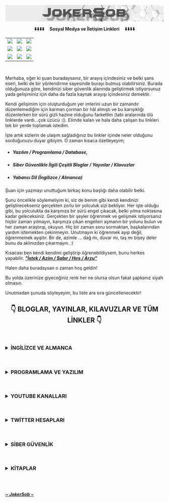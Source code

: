 <a href="https://github.com/JokerSob"><img align="center" alt="header" width="700" src="JokerSob.png"></a>

<!--          LİNKLERİN 1. SATIR ALANI          -->
<center><table class="center">
<tr><b>   ⬇️⬇️⬇️⬇️&nbsp;&nbsp;&nbsp;&nbsp;  Sosyal Medya  ve  İletişim Linkleri  &nbsp;&nbsp;&nbsp;&nbsp;⬇️⬇️⬇️⬇️   </b></tr>
<tr>
<td><a href="https://www.youtube.com/channel/UCyXFujTOqgRz9oqU8V-hXww"><img src="https://img.shields.io/badge/YouTube-%23FF0000.svg?style=for-the-badge&logo=YouTube&logoColor=white"></a>
<td><a href="https://www.instagram.com/ouzpinkman"><img src="https://img.shields.io/badge/Instagram-E4405F?style=for-the-badge&logo=instagram&logoColor=white"></a>
<td><a href="https://twitter.com/SyntaxError_69"><img src="https://img.shields.io/badge/Twitter-%231DA1F2.svg?style=for-the-badge&logo=Twitter&logoColor=white"></a>
</tr>
<!--          LİNKLERİN 2. SATIR ALANI          -->
<tr>
<td><a href="https://join.skype.com/invite/j2ho1vVuTHv7"><img src="https://img.shields.io/badge/Skype-%2300AFF0.svg?style=for-the-badge&logo=Skype&logoColor=white"></a>
<td><a href="https://discord.com/users/1045121857143177317"><img src="https://img.shields.io/badge/Discord-%235865F2.svg?style=for-the-badge&logo=discord&logoColor=white"></a>
<td><a href="https://www.tiktok.com/@cy83rp5ych0"><img src="https://img.shields.io/badge/TikTok-%23000000.svg?style=for-the-badge&logo=TikTok&logoColor=white"></a>
</tr>
<!--          LİNKLERİN 3. SATIR ALANI          -->
<tr>
<td><a href="https://www.linkedin.com/in/o%C4%9Fuz-%C3%A7elikutku351912/"><img src="https://img.shields.io/badge/linkedin-%230077B5.svg?style=for-the-badge&logo=linkedin&logoColor=white"></a>
<td><a href="https://github.com/OuzCelikutku"><img src="https://img.shields.io/badge/github-%23121011.svg?style=for-the-badge&logo=github&logoColor=white"></a>
<td><a href="mailto:o.celikutku@outlook.com"><img src="https://img.shields.io/badge/Hotmail-0078D4?style=for-the-badge&logo=microsoft-outlook&logoColor=white"></a>
</tr>
</table></center>
<br />

Merhaba, eğer ki şuan buradaysanız, bir arayış içindesiniz ve belki şans eseri, belki de bir yönlendirme sayesinde burayı bulmuş olabilirsiniz. Burada olduğunuza göre, kendinizi siber güvenlik alanında geliştirmek istiyorsunuz yada gelişiminiz için daha da fazla kaynak arayışı içindesiniz demektir.

Kendi gelişimim için oluşturduğum yer imlerini uzun bir zamandır düzenlemediğim için karman çorman bir hâl almıştı ve bu karışıklığı düzenlerken bir sürü gizli hazine olduğunu farkettim (tabi aralarında ölü linklerde vardı...çok üzücü :(). Elimde kalan ve hala daha çalışan bu linkleri tek bir yerde toplamak istedim.

İşte artık sizlerin de ulaşım sağladığınız bu linkler içinde neler olduğunu sorduğunuzu duyar gibiyim. O zaman kısaca özetleyeyim;
- ##### Yazılım / Programlama / Database,
- ##### Siber Güvenlikle İlgili Çeşitli Bloglar / Yayınlar / Klavuzlar
- ##### Yabancı Dil (İngilizce / Almanca)
Şuan için yazmayı unuttuğum birkaç konu başlığı daha olabilir belki.

Şunu öncelikle söylemeliyim ki, siz de benim gibi kendi kendinizi geliştirecekseniz gerçekten zorlu bir yolculuk sizi bekliyor. Her işte olduğu gibi, bu yolculukta da karşınıza bir sürü engel çıkacak, belki yılma noktasına kadar geleceksiniz. Gerçekten bir şeyler öğrenmek ve gelişmek istiyorsanız hiçbir zaman yılmayın, karşınıza çıkan engelleri aşmanın bir yolunu bulun ve her zaman araştırıp, okuyun. Hiç bir zaman soru sormaktan, başkalarından yardım istemekten çekinmeyin. Unutmayın ki öğrenmek ayıp değil, öğrenmemek ayıptır. Bir de, azimle ... dağ mı, duvar mı, taş mı bişey deler bunu da aklınızdan çıkarmayın. :)

Kısacası ben kendi kendimi geliştirip öğrenebildiysem, bunu herkes yapabilir. [<b>*"İstek / Azim / Sabır / Hırs / Arzu"*</b>](https://www.youtube.com/watch?v=nvVhYDxJtqg&ab_channel=G.O.R.A.)

Halen daha buradaysan o zaman hoş geldin! 

Bu yolda üzerinize giyeceğiniz renk her ne olursa olsun fakat şapkanız siyah olmasın.

Unutmadan şunuda söyleyeyim, bu liste ara sıra güncellenecektir!
<br />

<!--          LİNK ALANI          -->
## <center><b>   :point_down:   BLOGLAR, YAYINLAR, KILAVUZLAR VE TÜM LİNKLER   :point_down:   </b></center>
<br />

<!--          YABANCI DİL ALANI          -->
### <center align="left"><details><summary><b>İNGİLİZCE VE ALMANCA</b></summary><br /><details><summary><b>İNGİLİZCE</b></summary>[DiziyleÖğren](https://diziyleogren.com/) <br /> [EGrammar](https://www.e-grammar.org/download/list-of-irregular-verbs.pdf) <br /> [Langenscheidt](https://tr.langenscheidt.com/) <br /> [Dict](https://www.dict.cc/) <br /> [Pons](https://tr.pons.com/%C3%A7eviri) <br /> [Tureng](https://tureng.com/tr/turkce-ingilizce) <br /> [Gutenberg](https://gutenberg.org/) <br /> [LibriVox](https://librivox.org/) <br /> [FreeRice](https://freerice.com/categories/english-vocabulary) <br /> [FreeBooksy](https://www.freebooksy.com/) <br /> [EReaderiq](https://www.ereaderiq.com/freebies?ft=yes&v=all) <br /> [Busuu](https://www.busuu.com/tr) <br /> </details><details><summary><b>ALMANCA</b></summary>[Beluka](https://beluka.de/) <br /> [Langenscheidt](https://tr.langenscheidt.com/almanca-turkce/) <br /> [Goethe A1~C2 WorltListe](https://www.goethe.de/pro/relaunch/prf/tr/A1_SD1_Wortliste_02.pdf) <br /> [Goethe](https://www.goethe.de/ins/tr/tr/sta/ank/prf/gzsd1/inf.html) <br /> [Duden](https://www.duden.de/) <br /> [LibriVox](https://librivox.org/search/?q=deutsch&search_form=advanced) <br /> </details><details><summary><b>KURSLAR</b></summary>[Lingoda](https://www.lingoda.com/en/) <br /> [Cambly](https://www.cambly.com/english?lang=tr) <br /> [Edx English](https://www.edx.org/learn/english) <br /> [Edx German](https://www.edx.org/learn/german) <br /> </details></center>
<br />

<!--          PROGRAMLAMA&YAZILIM ALANI          -->
### <center align="left"><details><summary><b>PROGRAMLAMA VE YAZILIM</b></summary><br /><details><summary><b>PYTHON</b></summary>[Python](https://www.python.org/) <br /> [Python Documentation](https://docs.python.org/3.11/tutorial/index.html) <br /> [Tkinter Documentation](https://docs.python.org/3.11/library/tkinter.html) <br /> [PyQt5 Documentation](https://www.riverbankcomputing.com/static/Docs/PyQt5/) <br /> [PyQt6 Documentation](https://www.riverbankcomputing.com/static/Docs/PyQt6/) <br /> [Qt Documentation](https://doc.qt.io/) <br /> [Django Documentation](https://docs.djangoproject.com/en/4.1/) <br /> [Virtualenv](https://virtualenv.pypa.io/en/latest/user_guide.html) <br /> [Ckeditor Documentation](https://ckeditor.com/) <br /> [Django Crispy Forms](https://django-crispy-forms.readthedocs.io/en/latest/) <br /> [Django User Model](https://simpleisbetterthancomplex.com/tutorial/2016/07/22/how-to-extend-django-user-model.html#onetoone) <br /> [Django Email](https://docs.djangoproject.com/en/4.1/topics/email/) <br /> [Django Smtp Authentication](https://stackoverflow.com/questions/26697565/django-smtpauthenticationerror) <br /> [Asabeneh 30 Days Of Python](https://github.com/Asabeneh/30-Days-Of-Python) <br /> [Yazbel](https://python-istihza.yazbel.com/) <br /> [Codecademy](https://www.codecademy.com/learn/learn-python-3) <br /> [Mobilhanem](https://www.mobilhanem.com/python-egitimi/) <br /> [Python Tutor](https://pythontutor.com/) <br /> [Python Cheatsheet](https://www.pythoncheatsheet.org/) <br /> [Learn Python](https://www.learnpython.org/) <br /> [Real Python](https://realpython.com/python-testing/) <br /> [Edx Computer Science](https://www.edx.org/professional-certificate/introduction-to-python-programming) <br /> [Edx Python Basics for Data Science](https://www.edx.org/course/python-basics-for-data-science?index=product&queryID=12642d47e76e4b472dbb1e4d4f001f19&position=1) <br /> </details><details><summary><b>HTML - CSS - BOOTSTRAP</b></summary>[W3](https://www.w3.org/2010/Talks/1117-html5-plh/basic_html5_doc.html) <br /> [W3 Schools](https://www.w3schools.com/tags/tag_doctype.asp) <br /> [Developer Mozilla](https://developer.mozilla.org/en-US/docs/Web/HTML) <br /> [OWASP HTML Security Cheatsheets](https://cheatsheetseries.owasp.org/cheatsheets/HTML5_Security_Cheat_Sheet.html) <br /> [CSS-Tricks](https://css-tricks.com/) <br /> [Bootstap](https://getbootstrap.com/) <br /> </details><details><summary><b>C - C# - C++</b></summary>[C](https://devdocs.io/c/) <br /> [C Documentation](https://learn.microsoft.com/en-us/cpp/c-language/?view=msvc-170) <br /> [C# Documentation](https://learn.microsoft.com/en-us/dotnet/csharp/) <br /> [C#](https://learn.microsoft.com/en-us/dotnet/csharp/tour-of-csharp/) <br /> [C++ Documentation](https://learn.microsoft.com/en-us/cpp/cpp/?view=msvc-170) <br /> [Mortennobel C++ Cheatsheet](https://github.com/mortennobel/cpp-cheatsheet) <br /> </details><details><summary><b>JAVA - JAVASCRİPT - JQUERY</b></summary>[Java](https://dev.java/learn/) <br /> [Kodlama.io](https://www.kodlama.io/p/yazilim-gelistirici-yetistirme-kampi2) <br /> [JavaScript](https://www.javascript.com/learn/strings) <br /> [Asabeneh 30 Days Of JavaScript](https://github.com/Asabeneh/30-Days-Of-JavaScript) <br /> [JQeury](https://jquery.com/) <br /> </details><details><summary><b>GO</b></summary>[GO](https://go.dev/doc/effective_go) <br /> [GO Example](https://gobyexample.com/) <br /> </details><details><summary><b>PHP</b></summary>[PHP](https://www.php.net/) <br /> </details><details><summary><b>C50X</b></summary>[Kodluyoruz](https://kodluyoruz.org/cs50x/) <br /> [Harvard Course](https://cs50.harvard.edu/x/2022/) <br /> [Harvard Zoom Meeting](https://cs50.harvard.edu/x/2021/zoom/) <br /> [Edx Computer Science](https://www.edx.org/course/introduction-computer-science-harvardx-cs50x?index=product&queryID=de2e4ba53714d083bf68f2463b6cc33c&position=1) <br /> </details><details><summary><b>KILAVUZLAR</b></summary>[W3 Schools](https://www.w3schools.com/) <br /> [StackOverFlow](https://stackoverflow.com/) <br /> [Odin Project](https://www.theodinproject.com/) <br /> [Hyperpolyglot](https://hyperpolyglot.org/scripting) <br /> </details><details><summary><b>KURSLAR - KİTAPLAR - YAYINLAR</b></summary>[WebKenti](https://www.webkenti.net/2014/09/kopyala-yapstr-icerigi-engellemek.html) <br /> [Bilgeİş](https://bilgeis.net/tr) <br /> [Mobilhanem](https://www.mobilhanem.com/) <br /> [Kodlama.io](https://www.kodlama.io/) <br /> [GoalKicker](https://goalkicker.com/) <br /> [BookBoon](https://bookboon.com/en/it-programming-ebooks) <br /> [Free Code Camp](https://www.freecodecamp.org/) <br /> [Roadmap.sh](https://roadmap.sh/) <br /> [Codecademy](https://www.codecademy.com/catalog/all) <br /> [Learn X in Y Minutes](https://learnxinyminutes.com/) <br /> [Edx Computer Programming Courses](https://www.edx.org/learn/computer-programming) <br /> [Edx Data Analysis Courses](https://www.edx.org/learn/data-analysis) <br /> [Learn Code The Hardway](https://learncodethehardway.org/) <br /> [OReilly](https://www.oreilly.com/radar/) <br /> [Exploit Exercises](https://exploit-exercises.com/) <br /> [Bobby Tables](https://bobby-tables.com/) <br /></details><details><summary><b>GENEL</b></summary>[ReCaptcha](https://www.google.com/recaptcha/about/) <br /> [Captcha](http://captcha.net/) <br /> [CodePen](https://codepen.io/) <br /> [Pypl](https://pypl.github.io/PYPL.html) <br /> [Wappalyzer](https://www.wappalyzer.com/) <br /> </details></details></center>
<br/>

<!--          YOUTUBE KANALLARI ALANI          -->
### <center align="left"><details><summary><b>YOUTUBE KANALLARI</b></summary>[John Savill's Technical Training](https://www.youtube.com/@NTFAQGuy) <br /> [Cloud and Serverless Turkey](https://www.youtube.com/@CloudTurkey) <br /> [Cloud Solutions Architect](https://www.youtube.com/@CloudSolutionsArchitect) <br /> [Amazon Web Services](https://www.youtube.com/user/AmazonWebServices/Cloud) <br /> [SentiaCloud](https://www.youtube.com/@sentiacloud8663/videos) <br /> [JohnnyXmas](https://www.youtube.com/c/JohnnyXmas) <br /> [Adrian Crenshaw](https://www.youtube.com/@irongeek) <br /> [BSides DC](https://www.youtube.com/@BsidesdcOrg) <br /> [samy kamkar](https://www.youtube.com/@samykamkar) <br /> [Art of the Problem](https://www.youtube.com/@ArtOfTheProblem) <br /> [Derek Banas](https://www.youtube.com/@derekbanas) <br /> [Arin Yazilim](https://www.youtube.com/c/ArinYazilim) <br /> [TheBeefproject](https://www.youtube.com/@TheBeefproject/videos) <br /> [Brav0Hax](https://www.youtube.com/user/Brav0Hax) <br /> [Alternatif Eğitim](https://www.youtube.com/@AlternatifEgitim/videos) <br /> [Seron Swordson](https://www.youtube.com/channel/UC67zbIoIoQWPqaPRdHiIQXg/videos) <br /> [RIDWAN AG](https://www.youtube.com/@ridwanag1143) <br /> [Atil Samancioglu](https://www.youtube.com/channel/UCnmAu7FF7LeoyTozrMVtTxQ) <br /> [Cahit Yolacan](https://www.youtube.com/c/CahitYolacan) <br /> [Techno Digital](https://www.youtube.com/@technodigital1386) <br /> [Linode](https://www.youtube.com/@linode) <br /> [Hacking & Security](https://www.youtube.com/@Agonlusen666) <br /> [HdCoders](https://www.youtube.com/c/HdCoders) <br /> [Sysadmin102](https://www.youtube.com/c/sysadmin102) <br /> [David Bombal](https://www.youtube.com/c/DavidBombal) <br /> [The saptanil](https://www.youtube.com/c/Thesaptanil) <br /> [Joseph Delgadillo](https://www.youtube.com/@JosephDelgadillo) <br /> [HackerSploit](https://www.youtube.com/HackerSploit) <br /> [sentdex](https://www.youtube.com/@sentdex) <br /> [CodingEntrepreneurs](https://www.youtube.com/@CodingEntrepreneurs) <br /> [Max Goodridge](https://www.youtube.com/@MaxGoodridgeTech) <br /> [Corey Schafer](https://www.youtube.com/c/Coreyms) <br /> [Barış Aslan](https://www.youtube.com/c/Bar%C4%B1%C5%9FAslan) <br /> [Programming with Mosh](https://www.youtube.com/@programmingwithmosh) <br /> [Spinn TV](https://www.youtube.com/@SpinnTV) <br /> [Wanderson](https://www.youtube.com/c/WandersonIsMe) <br /> [Tech-Gram Academy](https://www.youtube.com/c/TechGramAcademy) <br /> [DJ Oamen](https://www.youtube.com/@DJOamen) <br /> [BilgisayarKavramlari](https://www.youtube.com/@Sadievrenseker_BK) <br /> [Yazılım Bilimi](https://www.youtube.com/@YazlmBilimiAnkara) <br /> [Yakın Kampüs](https://www.youtube.com/user/yakinkampus1) <br /> [BeGi BeGi Almanca](https://www.youtube.com/@BeGiBeGi) <br /> [FK LANGUAGE](https://www.youtube.com/@FKLANGUAGE) <br /> [codingwithdidem](https://www.youtube.com/c/codingwithdidem) <br /> [Network Direction](https://www.youtube.com/@NetworkDirection) <br /> [Computerphile](https://www.youtube.com/@Computerphile) <br /> [CrashCourse](https://www.youtube.com/@crashcourse) <br /> [Go Türkiye](https://www.youtube.com/@go_turkiye) <br /> [PiXimperfect](https://www.youtube.com/@PiXimperfect/playlists) <br /> [Bugcrowd](https://www.youtube.com/c/Bugcrowd) <br /> [Feross](https://www.youtube.com/@Ferossity/videos) <br /> [Türkiye Siber Güvenlik Kümelenmesi](https://www.youtube.com/@turkiyesiberguvenlikkumele6983) <br /> [Mehmet D. INCE](https://www.youtube.com/@mdisec) <br /> [The Cyber Mentor](https://www.youtube.com/@TCMSecurityAcademy) <br /> [CS50](https://www.youtube.com/cs50) <br /> [PowerCert Animated Videos ](https://www.youtube.com/c/PowerCertAnimatedVideos) <br /> [edureka!](https://www.youtube.com/@edurekaIN) <br /> [Sadık Turan](https://www.youtube.com/@sadik_turan) <br /> [freeCodeCamp.org](https://www.youtube.com/@freecodecamp) <br /> [RSA Conference](https://www.youtube.com/@RSAConference) <br /> [STÖK](https://www.youtube.com/@STOKfredrik) <br /> [LiveOverflow](https://www.youtube.com/@LiveOverflow) <br /> [Tux Designer](https://www.youtube.com/channel/UCPSWEL_RGs56IShe8FV0quQ/playlists) <br /> [Sıfırdan Bire Herşey](https://www.youtube.com/@emresabuncu) <br /> [Tülin Kayalar](https://www.youtube.com/c/T%C3%BClinKayalar/playlists) <br /> [TJ FREE](https://www.youtube.com/@TJFREE) <br /> [Geekoutdoors](https://www.youtube.com/c/GeekoutdoorsBrand/playlists) <br /> [Loi Liang Yang](https://www.youtube.com/@LoiLiangYang) <br /> [John Hammond](https://www.youtube.com/c/JohnHammond010) <br /> [TomNomNom](https://www.youtube.com/@TomNomNomDotCom) <br /> [Drew Ryan](https://www.youtube.com/@drewr) <br /> [Muhammet Akkuş](https://www.youtube.com/c/muhammetakkusweb) <br /> [Emrah Yüksel](https://www.youtube.com/@EmrahYukselSosyolojiTV) <br /> </details></center>
<br />

<!--          TWİTTER HESAPLARI ALANI          -->
### <center align="left"><details><summary><b>TWİTTER HESAPLARI</b></summary>[Hacker News Network](https://twitter.com/ThisIsHNN) <br /> [Mayuresh](https://twitter.com/pentestit) <br /> [Root-Me](https://twitter.com/rootme_org) <br /> [Natalie Silvanovich](https://twitter.com/natashenka) <br /> [System32Comics](https://twitter.com/System32Comics) <br /> [HackerBoxes](https://twitter.com/HackerBoxes) <br /> [samy kamkar](https://twitter.com/samykamkar) <br /> [Andy](https://twitter.com/ZephrFish) <br /> [Privacy Related News...mostly](https://twitter.com/privacyfocused) <br /> [Brad](https://twitter.com/malware_traffic) <br /> [Cybersecurity](https://twitter.com/cyber) <br /> [NCSC UK](https://twitter.com/NCSC) <br /> [F-Secure](https://twitter.com/FSecure) <br /> [Kaspersky](https://twitter.com/kaspersky) <br /> [US-CERT](https://twitter.com/USCERT_gov) <br /> [Malwarebytes](https://twitter.com/Malwarebytes) <br /> [Holly Graceful](https://twitter.com/HollyGraceful) <br /> [Bitdefender](https://twitter.com/Bitdefender) <br /> [Computing.co.uk](https://twitter.com/Computing_News) <br /> [Network World](https://twitter.com/NetworkWorld) <br /> [BleepingComputer](https://twitter.com/BleepinComputer) <br /> [FedScoop](https://twitter.com/fedscoop) <br /> [The Register](https://twitter.com/TheRegister) <br /> [Motherboard](https://twitter.com/motherboard) <br /> [Help Net Security](https://twitter.com/helpnetsecurity) <br /> [SC Media](https://twitter.com/SCMagazine) <br /> [DarkReading](https://twitter.com/DarkReading) <br /> [Paul Asadoorian @paulasadoorian@infosec.exchange](https://twitter.com/securityweekly) <br /> [SecurityWeek](https://twitter.com/SecurityWeek) <br /> [CIO.com](https://twitter.com/CIOonline) <br /> [CSOonline](https://twitter.com/CSOonline) <br /> [iTWire - Latest News](https://twitter.com/iTWire) <br /> [BetaNews.com](https://twitter.com/BetaNews) <br /> [Hackread.com](https://twitter.com/HackRead) <br /> [The Hacker News](https://twitter.com/TheHackersNews) <br /> [Threatpost](https://twitter.com/threatpost) <br /> [eWeek](https://twitter.com/eWEEKNews) <br /> [Pierluigi Paganini - Security Affairs](https://twitter.com/securityaffairs) <br /> [Tripwire](https://twitter.com/TripwireInc) <br /> [Infosecurity Magazine](https://twitter.com/InfosecurityMag) <br /> [Debra Baker, CISSP CCSP](https://twitter.com/deb_infosec) <br /> [SwiftOnSecurity](https://twitter.com/SwiftOnSecurity) <br /> [Eugene Kaspersky](https://twitter.com/e_kaspersky) <br /> [Peter Kruse | Cybercrime Research](https://twitter.com/peterkruse) <br /> [Catalin Cimpanu](https://twitter.com/campuscodi) <br /> [Neil Rubenking](https://twitter.com/neiljrubenking) <br /> [@mikko](https://twitter.com/mikko) <br /> [warex](https://twitter.com/warex) <br /> [Mohit Kumar](https://twitter.com/unix_root) <br /> [Sadi Evren SEKER](https://twitter.com/sadievrenseker) <br /> [Cem Say](https://twitter.com/say_cem) <br /> [Siber Güvenlik Haber](https://twitter.com/sguvenlikhaber) <br /> [STÖK](https://twitter.com/stokfredrik) <br /> [Heath Maverick Adams](https://twitter.com/thecybermentor) <br /> [Troy Hunt](https://twitter.com/troyhunt) <br /> [Samet SAHIN](https://twitter.com/sametsahinnet) <br /> [Özgür ÖZTÜRK](https://twitter.com/ozgurozturknet) <br /> [Schneier Blog](https://twitter.com/schneierblog) <br /> [SANS Institute](https://twitter.com/SANSInstitute) <br /> [Mehmet INCE](https://twitter.com/mdisec) <br /> [Joe Helle - Mayor of Hacktown](https://twitter.com/joehelle) <br /> [Jayson E. Street 💙 🤗💛 Hacker - Helper - Human](https://twitter.com/jaysonstreet) <br /> [Halil Öztürkci](https://twitter.com/halilozturkci) <br /> [Graham Cluley](https://twitter.com/gcluley) <br /> [Evren](https://twitter.com/evrnyalcin) <br /> [Kubilay Onur Gungor](https://twitter.com/corpuscallosum) <br /> [Bünyamin Demir](https://twitter.com/bunyamindemir) <br /> [briankrebs](https://twitter.com/briankrebs) <br /> [omer citak](https://twitter.com/om3rcitak) <br /> [Naked Security](https://twitter.com/NakedSecurity) <br /> [The Javvad Malik A.I.](https://twitter.com/J4vv4D) <br /> [Dave Kennedy](https://twitter.com/HackingDave) <br /> [HackerOne](https://twitter.com/Hacker0x01) <br /> [Cyber Security Hub](https://twitter.com/CSHubUSA) <br /> [bugcrowd](https://twitter.com/Bugcrowd) <br /> [Brian Ó hEoghanáin (Brian Honan) #BLM He/Him](https://twitter.com/BrianHonan) <br /> [@tib3rius@infosec.exchange @tib3rius@hachyderm.io](https://twitter.com/0xTib3rius) <br /> [TryHackMe](https://twitter.com/RealTryHackMe) <br /> [Black Hat](https://twitter.com/BlackHatEvents) <br /> [The Debian Project](https://twitter.com/debian) <br /> [Vuln Hub](https://twitter.com/VulnHub) <br /> [Ubuntu](https://twitter.com/ubuntu) <br /> [Exploit Database](https://twitter.com/ExploitDB) <br /> [Metasploit Project](https://twitter.com/metasploit) <br /> [DEF CON](https://twitter.com/defcon) <br /> [Offensive Security](https://twitter.com/offsectraining) <br /> [Burp Suite](https://twitter.com/Burp_Suite) <br /> [Hack The Box](https://twitter.com/hackthebox_eu) <br /> [g0t mi1k](https://twitter.com/g0tmi1k) <br /> [Kali Linux](https://twitter.com/kalilinux) <br /> </details></center>
<br />

<!--          SİBER GÜVENLİK ALANI          -->
### <center align="left"><details><summary><b>SİBER GÜVENLİK</b></summary><br /><details><summary><b>BLOGLAR - FORUMLAR</b></summary>[g0tmi1k](https://blog.g0tmi1k.com/) <br /> [oracle](https://blogs.oracle.com/) <br /> [netwrix](https://blog.netwrix.com/) <br /> [stealthbits](https://stealthbits.com/blog/) <br /> [DigiNinja](https://digi.ninja/blog.php) <br /> [carnal0wnage](https://blog.carnal0wnage.com/) <br /> [TheGreyCorner](http://thegreycorner.com/) <br /> [MaliciousLink](https://malicious.link/post/) <br /> [Bernardo Dag](https://bernardodamele.blogspot.com/) <br /> [In the Darkn3ss...](http://jhyx4life.blogspot.com/2007/02/practicas-para-un-hacker-wargames.html) <br /> [Secure Belief](http://amolnaik4.blogspot.com/) <br /> [insidetrust.com](http://insidetrust.blogspot.com/) <br /> [Packetstan](http://www.packetstan.com/) <br /> [Digital Security Research Group](http://dsecrg.blogspot.com/) <br /> [Journey Into Incident Response](http://journeyintoir.blogspot.com/) <br /> [grand stream dreams](http://grandstreamdreams.blogspot.com/) <br /> [System Programming](http://syprog.blogspot.com/) <br /> [waliedassar](http://waleedassar.blogspot.com/) <br /> [Myne-us](http://www.myne-us.com/) <br /> [ihazomgsecurityskillz](http://ihazomgsecurityskillz.blogspot.com/) <br /> [VOLATILE MINDS](http://volatile-minds.blogspot.com/) <br /> [0entropy](http://0entropy.blogspot.com/) <br /> [dream of a reverse engineer](http://dreamofareverseengineer.blogspot.com/) <br /> [Open Security Research](http://blog.opensecurityresearch.com/) <br /> [COSINE SECURITY](http://cosine-security.blogspot.com/) <br /> [Console Cowboys](http://console-cowboys.blogspot.com/) <br /> [ADayWithTape](http://adaywithtape.blogspot.com/) <br /> [Cybexin's Blog - Network Security Blog](http://cybexin.blogspot.com/) <br /> [Archangel Amael's Blog](http://archangelamael.blogspot.com/) <br /> [esploit](http://web.archive.org/web/20111008042631/http://esploit.blogspot.com/) <br /> [First steps into the world of application security](http://noobys-journey.blogspot.com/) <br /> [Reusable Security](https://reusablesec.blogspot.com/) <br /> [A Journey in Security](http://michael-coates.blogspot.com/) <br /> [SKID ROCK](http://skidspot.blogspot.com/) <br /> [Errata Security](https://blog.erratasec.com/) <br /> [lcamtuf's old blog](https://lcamtuf.blogspot.com/) <br /> [Beau's Cybersecurity Blog](https://beauwoods.blogspot.com/?m=1) <br /> [trsec](https://www.reddit.com/r/trsec/) <br /> [A forum for the security professionals and white hat hackers.](https://www.reddit.com/r/Hacking_Tutorials/) <br /> [Technical Information Security Content & Discussion](https://www.reddit.com/r/netsec/) <br /> [Computer Forensics](https://www.reddit.com/r/computerforensics/wiki/faq/#wiki_forensics.3A_where.2Fhow_do_i_begin.3F) <br /> [Hackers-Arise](https://www.hackers-arise.com/) <br /> [coresec](http://web.archive.org/web/20110606035741/http://www.coresec.org/) <br /> [gnucitizen](https://www.gnucitizen.org/) <br /> [Shell-Storm](http://repo.shell-storm.org/) <br /> [Archived MSDN and TechNet Blogs](https://learn.microsoft.com/en-us/archive/blogs/) <br /> [Neal Poole](https://nealpoole.com/blog/) <br /> [contagio](http://contagiodump.blogspot.com/) <br /> [Imperva Blog](https://www.imperva.com/blog/) <br /> [Dogbert's Blog](http://dogber1.blogspot.com/) <br /> [THEXPLOIT](https://thexploit.com/) <br /> [Qualys Security Blog](https://blog.qualys.com/) <br /> [WebSec](https://websec.ca/) <br /> [Jon Oberheide](https://jon.oberheide.org/blog/) <br /> [CCSSForum](https://www.ccssforum.org/) <br /> [Tuts 4 You](https://forum.tuts4you.com/) <br /> [Ubuntu Forums](https://ubuntuforums.org/showthread.php?t=510812) <br /> [Micah Hoffman's Personal Blog](https://webbreacher.com/) <br /> [StrikerSecurity](https://strikersecurity.com/blog/) <br /> [ZeroSec](https://blog.zsec.uk/) <br /> [SHELL IS ONLY THE BEGINNING](https://www.darkoperator.com/) <br /> </details><details><summary><b>YAYINLAR</b></summary>[Mehmet İnce](https://www.mehmetince.net/) <br />[TRAZER OFFICIAL WEB SITE](https://www.trazer.org/) <br />[Null Byte](https://null-byte.wonderhowto.com/) <br />[blackmoreops](https://www.blackmoreops.com/) <br />[zone-h](http://www.zone-h.org/?hz=1) <br />[FeedSpot](https://blog.feedspot.com/cyber_security_rss_feeds/) <br />[feeder](https://feeder.co/discover/security) <br />[packet storm](https://packetstormsecurity.com/) <br />[HACKFEST](https://hackfest.ca/en/) <br />[Corelan Cybersecurity Research](https://www.corelan.be/) <br /> [sbilly Awesome Security](https://github.com/sbilly/awesome-security) <br /> [reddelexc HackerOne Reports](https://github.com/reddelexc/hackerone-reports) <br /> [V33RU IoT Security 101](https://github.com/V33RU/IoTSecurity101) <br /> [bugcrowd Bugcrowd University](https://github.com/bugcrowd/bugcrowd_university) <br /> [EdOverflow Bugbounty Cheatsheet](https://github.com/EdOverflow/bugbounty-cheatsheet) <br /> [Muhammad Khizer Javed](https://whoami.securitybreached.org/guide/) <br /> [medium](https://medium.com/) <br /> [quora](https://www.quora.com/Hackers-How-can-I-get-started-with-hacking/answer/Jobert-Abma) <br /> [osintcurio](https://osintcurio.us/) <br /> [bellingcat](https://www.bellingcat.com/) <br /> [CryptOsint](https://us14.campaign-archive.com/home/?u=c435f53a5568f7951404c8a38&id=7f8ca9c380) <br /> [Sector035](https://sector035.nl/) <br /> [DigiTogy](https://digitogy.com/) <br /> [Forensic Focus](https://www.forensicfocus.com/) <br /> [theyknow's blog & ressources](https://prune2000.github.io/) <br /> [UnderSecurity](http://web.archive.org/web/20130805120611/https://foro.undersecurity.net/index.php) <br /> [hdesser](https://hdesser.wordpress.com/) <br /> [Reiners’ Weblog](https://websec.wordpress.com/) <br /> [brianhaddock](https://www.brianhaddock.com/) <br /> [0x50sec](http://web.archive.org/web/20100426143634/http://www.0x50sec.org/how-to-exploit-local-file-inclusion-vulnerability) <br /> [CompSec](http://web.archive.org/web/20130617084154/http://compsec.org/security/) <br /> [pentestmonkey](https://pentestmonkey.net/) <br /> [ush.it - a beautiful place](https://www.ush.it/) <br /> [eNYe Sec](https://www.enye-sec.org/) <br /> [Hackerdom](https://hackerdom.ru/) <br /> [The Hacker News](https://thehackernews.com/) <br /> [KrebsOnSecurity](https://krebsonsecurity.com/) <br /> [samy kamkar](http://samy.pl/androidmap/) <br /> [infosec](https://resources.infosecinstitute.com/) <br /> [Eli Bendersky's website](https://eli.thegreenplace.net/) <br /> [SkullSecurity](https://www.skullsecurity.org/) <br /> [j00ru//vx tech blog](https://j00ru.vexillium.org/) <br /> [Troy Hunt](https://www.troyhunt.com/) <br /> [DragonJar](https://www.dragonjar.org/) <br /> [Michael Schierl](https://schierlm.users.sourceforge.net/) <br /> [insinuator](https://insinuator.net/) <br /> [Just Another Hacker](http://archive.justanotherhacker.com/index.html) <br /> [Dankalia](http://www.dankalia.com/) <br /> [Pretentious Name](https://www.pretentiousname.com/) <br /> [netspi](https://www.netspi.com/blogs/) <br /> [The Spanner](http://www.thespanner.co.uk/) <br /> [Daniel Miessler](https://danielmiessler.com/) <br /> [tisiphone](https://tisiphone.net/) <br /> [Ean Meyer](https://www.eanmeyer.com/) <br /> [tripwire](https://www.tripwire.com/) <br /> [SC Media](https://www.scmagazine.com/) <br /> [isc2](https://www.isc2.org/) <br /> [concise-courses](https://www.concise-courses.com/) <br /> [SPACE ROGUE](https://www.spacerogue.net/wordpress/) <br /> [hack-ed](https://hack-ed.net/) <br /> [SecurityIntelligence](https://securityintelligence.com/) <br /> [quora](https://www.quora.com/What-got-you-started-in-the-cyber-security-business/answer/Chris-Romeo) <br /> [CSO](https://www.csoonline.com/) <br /> [akimbocore](https://akimbocore.com/) <br /> [AppleInsider](https://appleinsider.com/) <br /> [LinuxBSDos](https://linuxbsdos.com/) <br /> [Thoughts on Security](https://www.scriptjunkie.us/) <br /> [Skeleton Scribe](https://www.skeletonscribe.net/) <br /> [Sudhir @ Pentester](http://www.pentester.co.in/) <br /> [darknet](https://www.darknet.org.uk/) <br /> [IronGeek](http://www.irongeek.com/) <br /> [TOR Shell](http://shelltor.com/) <br /> [rephraseit](https://rephraseit.wordpress.com/) <br /> </details><details><summary><b>KILAVUZLAR</b></summary>[ROSETTA STONE](http://bhami.com/rosetta.html) <br /> [Vim Cheat Sheet](https://vim.rtorr.com/) <br /> [LeCoupa Awesome Cheatsheets](https://github.com/LeCoupa/awesome-cheatsheets/blob/master/languages/bash.sh) <br /> [Advanced Bash-Scripting Guide](https://tldp.org/LDP/abs/html/) <br /> [Shell Scripting Tutorial](https://www.shellscript.sh/) <br /> [Bourne Shell Reference](https://linuxreviews.org/Bourne_Shell_Reference) <br /> [PortSwigger](https://portswigger.net/web-security) <br /> [Nmap](https://nmap.org/) <br /> [Android App Reverse Engineering 101](https://www.ragingrock.com/AndroidAppRE/) <br /> [Aircrack-ng](http://www.aircrack-ng.org/doku.php?id=Main) <br /> [Metasploit Documentation](https://docs.metasploit.com/) <br /> </details><details><summary><b>GÜVENLİK</b></summary>[Cuckoo](https://cuckoo.cert.ee/) <br /> [Lissy93 Personal Security Checklist](https://github.com/Lissy93/personal-security-checklist) <br /> [Aditya Agrawal](https://manifestsecurity.com/) <br /> [mobisec](https://mobisec.reyammer.io/) <br /> [HACKSPLAINING](https://www.hacksplaining.com/) <br /> [OWASP](https://owasp.org/) <br /> [naked security](https://nakedsecurity.sophos.com/) <br /> [SANS](https://www.sans.org/emea/) <br /> [cisco](https://www.cisco.com/site/us/en/index.html) <br /> [SC Media](https://www.scmagazine.com/security-weekly) <br /> [insomnia](https://insomniasec.com/) <br /> [NirSoft](http://www.nirsoft.net/) <br /> [The Honeynet Project](https://www.honeynet.org/) <br /> [LENNY ZELTSER](https://zeltser.com/) <br /> [Welivesecurity](https://www.welivesecurity.com/) <br /> [panda](https://www.pandasecurity.com/en/mediacenter/) <br /> [rapid7](https://docs.rapid7.com/) <br /> [MorningStarSecurity](https://morningstarsecurity.com/) <br /> [optiv](https://www.optiv.com/) <br /> [vdalabs](https://www.vdalabs.com/) <br /> </details><details><summary><b>KURSLAR</b></summary>[BGASecurity](https://www.bgasecurity.com/egitimler/) <br /> [Bilgeİş](https://bilgeis.net/tr) <br /> [Geleceği Yazanlar](https://gelecegiyazanlar.turkcell.com.tr/) <br /> [brandefense](https://brandefense.io/) <br /> [Temel Linux Eğitimi](https://linux-dersleri.github.io/) <br /> [Edx](https://www.edx.org/search?tab=course) <br /> [Fortinet](https://www.fortinet.com/nse-training) <br /> [Microsoft Certifications](https://learn.microsoft.com/en-us/certifications/browse/) <br /> [Elastic](https://www.elastic.co/training/free) <br /> [IBM Security Learning Academy](https://www.securitylearningacademy.com/) <br /> [bookboon](https://bookboon.com/en/it-programming-ebooks) <br /> [HackerRank](https://www.hackerrank.com/) <br /> [CodeWars](https://www.codewars.com/) <br /> [TCM Security Academy](https://academy.tcm-sec.com/) <br /> [Kontra](https://application.security/) <br /> [Bugcrowd University](https://www.bugcrowd.com/hackers/bugcrowd-university/) <br /> [PortSwigger](https://portswigger.net/web-security) <br /> [ossu Open Source Society University](https://github.com/orgs/ossu/repositories) <br /> [coursera](https://www.coursera.org/) <br /> [The Joy of Cryptography](https://joyofcryptography.com/) <br /> [Crypto 101](https://www.crypto101.io/) <br /> [CyberSoc | Cyber Detective CTF](https://ctf.cybersoc.wales/) <br /> [CS6038/CS5138 Malware Analysis, UC](https://class.malware.re/) <br /> [SANS](https://www.sans.org/security-resources/) <br /> [nist](https://www.nist.gov/itl/applied-cybersecurity/nice/resources/online-learning-content) <br /> [GeeksforGeeks](https://www.geeksforgeeks.org/computer-network-tutorials/) <br /> [Skills](https://www.pluralsight.com/browse) <br /> [picussecurity](https://academy.picussecurity.com/) <br /> [hmaverickadams](https://github.com/hmaverickadams?tab=repositories) <br /> [CTF Field Guide](https://trailofbits.github.io/ctf/) <br /> [Orange Cyberdefense](https://sensepost.com/blog/6254.html) <br /> </details><details><summary><b>GENEL</b></summary>[Arka Kapı Dijital Kütüphane](https://read.arkakapimag.com/) <br /> [FurkanTsdmr ETIK HACKER](https://github.com/FurkanTsdmr/ETIK-HACKER/blob/main/K%C4%B0TAP.md) <br /> [Penetration Testing Execution Standard](http://www.pentest-standard.org/index.php/Main_Page) <br /> [securitytube](http://www.securitytube.net/listing?type=latest) <br /> [Offensive-Security WPA Rainbow Tables](http://web.archive.org/web/20090401203054/http://www.offensive-security.com/wpa-tables) <br /> [IronGeek](http://www.irongeek.com/i.php?page=videos/derbycon4/t207-attack-paths-breaking-into-infosec-from-it-or-other-totally-different-fields-eve-adams-and-johnny-xmas) <br /> [CVE Exploit Kit list](http://web.archive.org/web/20130918081406/http://exploitkit.ex.ohost.de/CVE%20Exploit%20Kit%20List.htm) <br /> </details></details></center>
<br />

<!--          KİTAPLAR ALANI          -->
### <center align="left"><details><summary><b>KİTAPLAR</b></summary><br /><details><summary><b>İNGİLİZCE</b></summary>[Abusing the Internet of Things](https://www.amazon.com/Abusing-Internet-Things-Blackouts-Freakouts/dp/1491902337) <br /> [Android Hacker's Handbook](https://www.amazon.com/Android-Hackers-Handbook-Joshua-Drake/dp/111860864X) <br /> [Android Internals A Confectioner's Cookbook](https://www.amazon.com/Android-Internals-Power-Users-View/dp/0991055527) <br /> [Applied Cyber Security and the Smart Grid](https://www.oreilly.com/library/view/applied-cyber-security/9781597499989/) <br /> [AWS Penetration Testing](https://www.amazon.com.tr/AWS-Penetration-Testing-Beginners-Metasploit/dp/1839216921) <br /> [Blue Team Field Manual](https://www.amazon.com/Blue-Team-Field-Manual-BTFM/dp/154101636X) <br /> [Countering Innovative Sandbox Evasion Techniques used by Malware](https://www.bgasecurity.com/makale/countering-innovative-sandbox-evasion-techniques-used-by-malware/) <br /> [Crypto101](https://www.crypto101.io/Crypto101.pdf) <br /> [Cybersecurity – Attack and Defense Strategies](https://www.amazon.com/Cybersecurity-Defense-Strategies-Infrastructure-security/dp/1788475291) <br /> [Gray Hat Hacking](https://www.amazon.com/Gray-Hat-Hacking-Ethical-Handbook/dp/1260108414) <br /> [Hacking The Xbox](https://www.amazon.com/Hacking-Xbox-Introduction-Reverse-Engineering/dp/1593270291) <br /> [Hands-On AWS Penetration Testing with Kali Linux](https://www.amazon.com/Hands-Penetration-Testing-Kali-Linux/dp/1789136725) <br /> [Hardware Hacking Have Fun while Voiding your Warranty](https://www.amazon.com/Hardware-Hacking-While-Voiding-Warranty/dp/1932266836) <br /> [Incognito Toolkit](https://www.amazon.com/Incognito-Toolkit-Communicating-Publishing-Researching/dp/0985049146) <br /> [Inside Radio](https://www.amazon.com.tr/Inside-Radio-Attack-Defense-Guide/dp/9811084467) <br /> [Iot Penetration Testing Cookbook](https://www.amazon.com/IoT-Penetration-Testing-Cookbook-vulnerabilities/dp/1787280578) <br /> [Kali Linux Revealed-2017](https://www.amazon.com/Kali-Linux-Revealed-Penetration-Distribution/dp/0997615605) <br /> [Kali Linux Revealed-2021](https://upload.wikimedia.org/wikipedia/commons/5/5d/Kali-Linux-Revealed-2021-edition.pdf) <br /> [Kevin Mitnick - The Art Of Deception](https://www.amazon.com/Art-Deception-Controlling-Element-Security/dp/076454280X) <br /> [Kevin Mitnick - The Art of Intrusion](https://www.amazon.com/Art-Intrusion-Exploits-Intruders-Deceivers-ebook/dp/B000S1M0DG) <br /> [Learning Linux Binary Analysis](https://www.amazon.com/Learning-Binary-Analysis-elfmaster-ONeill/dp/1782167102) <br /> [Linksys WRT54G Ultimate Hacking 1st Edition](https://www.amazon.com/Linksys-WRT54G-Ultimate-Hacking-Asadoorian/dp/1597491667) <br /> [Metasploit Penetration Testing Cookbook](https://www.amazon.com/Metasploit-Penetration-Testing-Cookbook-environments/dp/1788623177) <br /> [Metasploit Penetration Testing Cookbook](https://www.amazon.com/Metasploit-Penetration-Testing-Cookbook-Abhinav/dp/1849517428) <br /> [Metasploit-The-Penetration-Tester-s-Guide](https://www.amazon.com/Metasploit-Penetration-Testers-David-Kennedy/dp/159327288X) <br /> [nmap cheet sheet](https://www.stationx.net/nmap-cheat-sheet/) <br /> [Nmap Network Scanning](https://www.amazon.com.tr/Nmap-Network-Scanning-Discovery-Paperback/dp/0979958717) <br /> [OWASP Testing Guide](https://owasp.org/www-pdf-archive/OTGv4.pdf) <br /> [Pass the Cookie andPivot to the Cloud](https://c3lt.de/media/Pass_The_Cookie.pdf) <br /> [Penetration Testing - A hands-on introduction to Hacking](https://www.amazon.com/Penetration-Testing-Hands-Introduction-Hacking/dp/1593275641) <br /> [PortSwigger cheat sheet](https://portswigger.net/web-security/cross-site-scripting/cheat-sheet) <br /> [Practical Hardware Pentesting](https://www.amazon.com/Practical-Hardware-Pentesting-attacking-protecting/dp/1789619130) <br /> [Practical Hardware Pentesting -2nd Edition](https://www.amazon.com/Practical-Hardware-Pentesting-techniques-embedded/dp/1803249323) <br /> [Practical IoT Hacking](https://www.amazon.com/Practical-IoT-Hacking-Fotios-Chantzis-ebook/dp/B085BVVSN6) <br /> [Social Engineering 1st Edition](https://www.amazon.com/Social-Engineering-first-Text-Only/dp/B004P9LRDG) <br /> [Social Engineering_2nd Edition](https://www.amazon.com/Social-Engineering-Second-Science-Hacking/dp/B07NS53TKR) <br /> [The Art of Pcb Reverse Engineering](https://www.amazon.in/Art-Pcb-Reverse-Engineering-Unravelling/dp/1499323441) <br /> [The Car Hacker's Handbook](https://www.amazon.com/Car-Hackers-Handbook-Penetration-Tester/dp/1593277032) <br /> [The Firmware Handbook (Embedded Technology) 1st Edition](https://www.amazon.com/Firmware-Handbook-Embedded-Technology/dp/075067606X) <br /> [The Goal A Process of Ongoing Improvemen](https://www.amazon.com/Goal-Process-Ongoing-Improvement/dp/0884271951) <br /> [The Hardware Hacking Handbook](https://www.amazon.com/Hardware-Hacking-Handbook-Breaking-Embedded-ebook/dp/B077WZBFYL) <br /> [The Joy of Cryptography](https://joyofcryptography.com/pdf/book.pdf) <br /> [The Phoenix Project](https://www.amazon.com/Phoenix-Project-DevOps-Helping-Business/dp/0988262592) <br /> [The Unicorn Project](https://www.amazon.com/Unicorn-Project-Developers-Disruption-Thriving-ebook/dp/B07QT9QR41) <br /> [Web Hacking 101](https://www.goodreads.com/book/show/33596532-web-hacking-101) <br /> </details><details><summary><b>TÜRKÇE</b></summary>[10 Soruda CEH(Certified Ethical Hacker) Sertifikası](https://www.bgasecurity.com/makale/10-soruda-ceh-sertifikasyonu/) <br /> [Adli Bilişim Açısından DoS ve DDoS Saldırıları ve Korunma Yöntemleri](https://www.bgasecurity.com/makale/adli-bilisim-acisindan-dos-ve-ddos-saldirilari-ve-korunma-yontemleri/) <br /> [Adli Bilişim Açısından E-posta Sistemi](https://www.bgasecurity.com/makale/adli-bilisim-acisindan-e-posta-sistemi/) <br /> [Ağ Protokollerine Yönelik Adli Bilişim Analizi](https://www.bgasecurity.com/makale/ag-protokollerine-yonelik-adli-bilisim-analizi/) <br /> [Ağ Temelleri](#) <br /> [Android Zararlı Yazılım Analizi](https://www.bgasecurity.com/makale/android-zararli-yazilim-analizi/) <br /> [Android Zararlı Yazılım Analizi ve Güvenlik Yaklaşımları](https://www.bgasecurity.com/makale/android-zararli-yazilim-analizi-ve-guvenlik-yaklasimlari/) <br /> [Beyaz Şapkalı Hacker CEH Eğitimi Ağ Tabanli Saldırılar ve Paket Analizi](#) <br /> [Beyaz Şapkalı Hacker CEH Eğitimi Aktif Bilgi Toplama](https://www.slideshare.net/prismabilisim/aktif-bilgi-toplama) <br /> [Beyaz Şapkalı Hacker CEH Eğitimi Exploit Aşaması](https://www.slideshare.net/prismabilisim/exploit-aamas-118741819) <br /> [Beyaz Şapkalı Hacker CEH Eğitimi IPS-IDS-WAF Atlatma Teknikleri](#) <br /> [Beyaz Şapkalı Hacker CEH Eğitimi Kablosuz Ağ Güvenliği](#) <br /> [Beyaz Şapkalı Hacker CEH Eğitimi Parola Kırma Saldırıları](https://www.slideshare.net/prismabilisim/beyaz-apkal-hacker-ceh-eitimi-parola-krma-saldrlar) <br /> [Beyaz Şapkalı Hacker CEH Eğitimi Pasif Bilgi Toplama OSINT](https://www.slideshare.net/prismabilisim/pasif-bilgi-toplama-osint) <br /> [Beyaz Şapkalı Hacker CEH Eğitimi Siber Güvenlik Temelleri](https://www.slideshare.net/prismabilisim/siber-gvenlik-temelleri-118448724) <br /> [Beyaz Şapkalı Hacker CEH Eğitimi Sosyal Mühendislik Saldırıları](#) <br /> [Beyaz Şapkalı Hacker CEH Eğitimi Web Uygulama Güvenliği](#) <br /> [Beyaz Şapkalı Hacker CEH Eğitimi Zafiyet Keşfi](https://www.slideshare.net/prismabilisim/zafiyet-kefi-118839047) <br /> [Beyaz Şapkal Hacker Eğitimi](https://www.bgasecurity.com/makale/beyaz-sapkali-hacker-egitimi-yardimci-ders-notlari/) <br /> [BEYAZ ŞAPKALI HACKER EĞİTİMİ](https://www.bgasecurity.com/makale/beyaz-sapkali-hacker-egitim-notlari/) <br /> [Bilgi Güvenliğinde Sızma Testleri](https://www.bgasecurity.com/makale/bilgi-guvenliginde-sizma-testleri/) <br /> [Bilişim Sistemlerinde Adli Bilişim Analizi ve Bilgisayar Olayları İnceleme](https://www.bgasecurity.com/makale/bilisim-sistemlerinde-adli-bilisim-analizi-ve-bilgisayar-olaylari-inceleme/) <br /> [Bilişim Suçlarında IP Adres Analizi](https://www.bgasecurity.com/makale/bilisim-suclarinda-ip-adres-analizi/) <br /> [Bir Bilgi Güvenliği İhlal Şüphesi Olayı Analizi](https://www.bgasecurity.com/makale/bir-bilgi-guvenligi-ihlal-suphesi-olayi-analizi/) <br /> [Bulut Bilişim](https://www.amazon.com.tr/Bulut-Bili%C5%9Fim-Metin-Turan/dp/9750254503/ref=sr_1_1?keywords=bulut+bili%C5%9Fim&qid=1639946789&sprefix=bulut+bili%2Caps%2C72&sr=8-1) <br /> [BULUT BİLİŞİM EL KİTABI](https://yukselis.files.wordpress.com/2012/01/bulutbilic59fimelkitabc4b1.pdf) <br /> [Caldera İle Saldırı Simülasyonu](https://www.bgasecurity.com/makale/caldera-ile-saldiri-simulasyonu/) <br /> [Derinlemesine Paket İnceleme (Deep Packet Inspection)](https://www.bgasecurity.com/makale/derinlemesine-paket-inceleme-deep-packet-inspection/) <br /> [DoS DDoS Saldırıları ve Korunma Yöntemleri](https://www.bgasecurity.com/makale/dos-ddos-saldirilari-ve-korunma-yontemleri-kitabi/) <br /> [E-Mail Forensics](https://www.bgasecurity.com/makale/e-mail-forensics/) <br /> [E-posta Başlıklarından Bilgi Toplama](https://www.bgasecurity.com/makale/e-posta-basliklarindan-bilgi-toplama/) <br /> [Ethical Hacking Offensive ve Defensive](https://www.kitapyurdu.com/kitap/ethicalhackingoffensivevedefensive/451361.html&manufacturer_id=188125) <br /> [FTP ve Güvenlik Duvarları](https://www.bgasecurity.com/makale/ftp-ve-guvenlik-duvarlari/) <br /> [Güvenlik Testlerinde Bilgi Toplama](https://www.bgasecurity.com/makale/guvenlik-testlerinde-bilgi-toplama/) <br /> [Güvenli Veri Silme ve Dosya Kurtarma](https://www.bgasecurity.com/makale/guvenli-veri-silme-ve-dosya-kurtarma/) <br /> [Hack Kültürü ve Hacktivizm](https://ekitap.alternatifbilisim.org/pdf/hack-kulturu-ve-hacktivizm.pdf) <br /> [Hacklenmiş Linux Sistem Analizi](https://www.bgasecurity.com/makale/hacklenmis-linux-sistem-analizi/) <br /> [Hacklenmiş Web Sunucu Analizi](https://www.bgasecurity.com/makale/hacklenmis-web-sunucu-analizi/) <br /> [Herkes İçin Siber Güvenlik](https://berqnet.com/uploads/herkesicin_siberguvenlik.pdf) <br /> [Hping Kullanarak Ağ Keşif Çalışmaları](https://www.slideshare.net/bgasecurity/hping-kullanarak-a-keif-almalar) <br /> [HTTPS Ne Kadar Güvenlidir(sslstrip)](https://www.bgasecurity.com/makale/https-ne-kadar-guvenlidir-sslstrip/#:~:text=Me%C5%9Fhur%20bir%20s%C3%B6z%20vard%C4%B1r%3A%20%E2%80%9Cbiz,olu%C5%9Fturan%20katmanlardan%20en%20basiti%20kadard%C4%B1r.) <br /> [İnternet Üzerinde Anonimlik ve Tespit Yöntemleri](https://www.bgasecurity.com/makale/internet-uzerinde-anonimlik-ve-tespit-yontemleri/) <br /> [İstihbarat Teknikleri](https://www.scribd.com/doc/291405143/Gultekin-Avc%C4%B1-Istihbarat-Teknikleri-pdf) <br /> [İşletim Sistemlerinde Güvenlik Tartışması](https://www.bgasecurity.com/makale/isletim-sistemlerinde-guvenlik-tartismasi-2/) <br /> [Kablosuz Ağlarda Adli Analiz](https://www.bgasecurity.com/makale/kablosuz-aglarda-adli-analiz/) <br /> [Kablosuz Ağlar ve Güvenlik Riskleri](https://www.slideshare.net/bgasecurity/kablosuz-alar-ve-gvenlik-riskleri) <br /> [KaliLinuxGiriş](https://www.slideshare.net/mmetince/kali-ile-linuxe-giri-intelrad) <br /> [Kevin Mitnick - Aldatma Sanati](https://www.amazon.com.tr/ALDATMA-SANATI-Kolektif/dp/9757064912) <br /> [Kevin Mitnick - Sızma Sanati](https://www.amazon.com.tr/SIZMA-SANATI-Kolektif/dp/6055164205) <br /> [Man in-the-browser Saldırılarının Analizi](https://www.bgasecurity.com/makale/man-in-the-browser-saldirilarinin-analizi/) <br /> [Metasploit El Kitabı](https://www.bgasecurity.com/makale/metasploit-el-kitabi/) <br /> [Oracle Veritabanı Güvenlik Testi Çalışmaları](https://www.bgasecurity.com/makale/oracle-veritabani-guvenlik-testi-calismalari/) <br /> [Outlook E-Mail Forensics](https://www.bgasecurity.com/makale/outlook-e-mail-forensics/) <br /> [Packet-O-Matic: Network Forensic Aracı](https://www.slideshare.net/bgasecurity/packetomaticnetwork-forensic-arac) <br /> [Pentest Çalışmalarında Kablosuz Ağ Güvenlik Testleri](https://www.bgasecurity.com/makale/pentest-calismalarinda-kablosuz-ag-guvenlik-testleri/) <br /> [Ram Belleklerinin Adli Bilişim Analiz Teknikleri](https://www.bgasecurity.com/makale/ram-belleklerinin-adli-bilisim-analiz-teknikleri/) <br /> [Sandbox vs Evasion Nasıl Çalışır Nasıl Aşılır](https://www.slideshare.net/bgasecurity/sandbox-atlatma-teknikleri-ve-neriler) <br /> [Sızma Testlerinde Armitage Kullanımı](https://www.bgasecurity.com/makale/sizma-testlerinde-armitage-kullanimi/) <br /> [Sızma Testlerinde Parola Kırma Saldırıları](https://www.bgasecurity.com/makale/sizma-testlerinde-parola-kirma-saldirilari/) <br /> [Siber Tehdit Gözetleme ve SIEM Olarak Açık Kaynak Sistemlerin Kullanımı](https://www.bgasecurity.com/makale/siber-tehdit-gozetleme-ve-siem-olarak-acik-kaynak-sistemlerin-kullanimi/) <br /> [Siem Log Korelasyon Sunumu](https://www.bgasecurity.com/makale/siem-log-korelasyon-sunumu/) <br /> [Snort IPS Intrusion Prevention System Eğitimi](https://www.bgasecurity.com/makale/snort-ipsintrusion-prevention-system-egitimi/) <br /> [SSH Tünelleme ile İçerik Filtreleyicileri Atlatmak](https://www.bgasecurity.com/makale/ssh-tunelleme-ile-icerik-filtreleyicileri-atlatmak/) <br /> [Steganografi Nedir Nasıl Çalışır ve Araçları](https://www.bgasecurity.com/makale/steganografi-nedir-nasil-calisir-ve-araclari/#:~:text=Sonu%C3%A7%20olarak%2C%20steganografi%20%E2%80%9CGizli%20%2D,olarak%20bilinen%20iki%20yol%20mevcuttur.) <br /> [Websocket Protokolnün İncelenmesi](https://www.slideshare.net/bgasecurity/websocket-protokolnn-derinlemesine-incelenmesi-252744983) <br /> [Web Sunucularına Yönelik DDoS Saldırıları](https://www.slideshare.net/bgasecurity/web-ddos) <br /> [Web Uygulama Güvenliği #101](https://dl.packetstormsecurity.net/papers/web/webappsec-101.pdf) <br /> [Web Uygulama Güvenliği](https://afyonluoglu.org/PublicWebFiles/cyber/egitim/sgep/SGEP-UYG303.pdf) <br /> [Web Uygulama Güvenliğine Kartal Bakışı](https://www.bgasecurity.com/makale/web-uygulama-guvenligine-kartal-bakisi/) <br /> [Windows 7 Ortamında Zararlı Yazılım Analizi](https://www.bgasecurity.com/makale/windows-7-ortaminda-zararli-yazilim-analizi/) <br /> [Windows Sistemlerde Sysmon İle Log Analizi](https://www.bgasecurity.com/makale/windows-sistemlerde-sysmon-ile-log-analizi/) <br /> [Zararlı Yazılım Analizi Eğitimi Lab Kitabı](https://www.bgasecurity.com/makale/zararli-yazilim-analizi-egitimi-lab-kitabi/) <br /> [Zararlı Yazılım Analizi İçin Lab Ortamı Hazırlamak](https://www.bgasecurity.com/makale/zararli-yazilim-analizi-icin-lab-ortami-hazirlamak/) <br /> </details></center>
<br />
<br />

[<b> *~ JokerSob ~* </b>](https://github.com/JokerSob)
